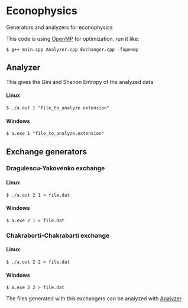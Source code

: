 # Econophysics
Generators and analyzers for econophysics

This code is using [OpenMP](http://www.openmp.org/) for optimization, run it like:

`$ g++ main.cpp Analyzer.cpp Exchanger.cpp -fopenmp`

## Analyzer

This gives the Gini and Shanon Entropy of the analyzed data

#### Linux

`$ ./a.out 1 "file_to_analyze.extension"`

#### Windows

`$ a.exe 1 "file_to_analyze.extension"`

## Exchange generators

### Dragulescu-Yakovenko exchange

#### Linux

`$ ./a.out 2 1 > file.dat`

#### Windows

`$ a.exe 2 1 > file.dat`

### Chakraborti-Chakrabarti exchange

#### Linux

`$ ./a.out 2 2 > file.dat`

#### Windows

`$ a.exe 2 2 > file.dat`

The files generated with this exchangers can be analyzed with [Analyzer](#analyzer)